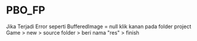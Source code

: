 # PBO_FP

Jika Terjadi Error seperti BufferedImage = null 
klik kanan pada folder project Game > new > source folder > beri nama "res" > finish
